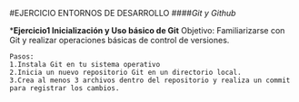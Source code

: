 #EJERCICIO ENTORNOS DE DESARROLLO
####*Git y Github*

***Ejercicio1 Inicialización y Uso básico de Git**
    Objetivo: Familiarizarse con Git y realizar operaciones básicas de control de versiones.

    Pasos:
    1.Instala Git en tu sistema operativo
    2.Inicia un nuevo repositorio Git en un directorio local.
    3.Crea al menos 3 archivos dentro del repositorio y realiza un commit para registrar los cambios.


    
